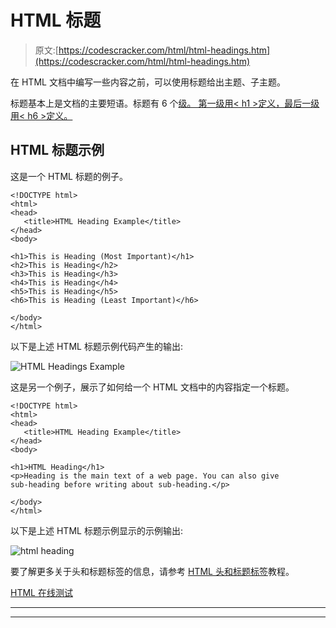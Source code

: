 # HTML 标题

> 原文:[https://codescracker.com/html/html-headings.htm](https://codescracker.com/html/html-headings.htm)

在 HTML 文档中编写一些内容之前，可以使用标题给出主题、子主题。

标题基本上是文档的主要短语。标题有 6 个[级。 第一级用< h1 >定义，最后一级用< h6 >定义。](/html/html-heading-elements.htm)

## HTML 标题示例

这是一个 HTML 标题的例子。

```
<!DOCTYPE html>
<html>
<head>
   <title>HTML Heading Example</title>
</head>
<body>

<h1>This is Heading (Most Important)</h1>
<h2>This is Heading</h2>
<h3>This is Heading</h3>
<h4>This is Heading</h4>
<h5>This is Heading</h5>
<h6>This is Heading (Least Important)</h6>

</body>
</html>
```

以下是上述 HTML 标题示例代码产生的输出:

![HTML Headings Example](../Images/e043f398160b94ba64470d46b2fa0692.png)

这是另一个例子，展示了如何给一个 HTML 文档中的内容指定一个标题。

```
<!DOCTYPE html>
<html>
<head>
   <title>HTML Heading Example</title>
</head>
<body>

<h1>HTML Heading</h1>
<p>Heading is the main text of a web page. You can also give
sub-heading before writing about sub-heading.</p>

</body>
</html>
```

以下是上述 HTML 标题示例显示的示例输出:

![html heading](../Images/ba9c7678d5cf773d36de7361d46a47f5.png)

要了解更多关于头和标题标签的信息，请参考 [HTML 头和标题标签](/html/html-heading-elements.htm)教程。

[HTML 在线测试](/exam/showtest.php?subid=4)

* * *

* * *